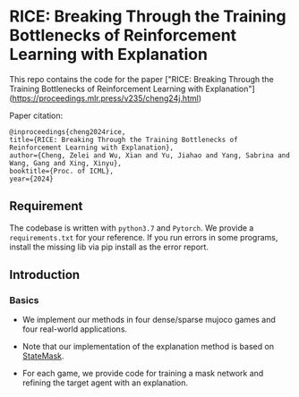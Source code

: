 # RICE: Breaking Through the Training Bottlenecks of Reinforcement Learning with Explanation

This repo contains the code for the paper ["RICE: Breaking Through the Training Bottlenecks of Reinforcement Learning with Explanation"] (https://proceedings.mlr.press/v235/cheng24j.html)

Paper citation:
```
@inproceedings{cheng2024rice,
title={RICE: Breaking Through the Training Bottlenecks of Reinforcement Learning with Explanation},
author={Cheng, Zelei and Wu, Xian and Yu, Jiahao and Yang, Sabrina and Wang, Gang and Xing, Xinyu},
booktitle={Proc. of ICML},
year={2024}
```

## Requirement
The codebase is written with ```python3.7``` and ```Pytorch```. We provide a `requirements.txt` for your reference. If you run errors in some programs, install the missing lib via pip install as the error report. 

## Introduction
### Basics
- We implement our methods in four dense/sparse mujoco games and four real-world applications.
  
- Note that our implementation of the explanation method is based on [StateMask](https://github.com/nuwuxian/RL-state_mask).

- For each game, we provide code for training a mask network and refining the target agent with an explanation.
